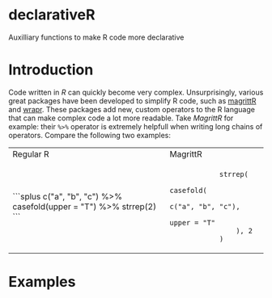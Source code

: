 # declarativeR
Auxilliary functions to make R code more declarative 

# Introduction
Code written in *R* can quickly become very complex. Unsurprisingly, various great packages have been developed to simplify R code, such as [magrittR](https://cran.r-project.org/web/packages/magrittr/vignettes/magrittr.html) and  [wrapr](https://github.com/WinVector/wrapr). These packages add new, custom operators to the R language that can make complex code a lot more readable. Take *MagrittR* for example: their `%>%` operator is extremely helpfull when writing long chains of operators. Compare the following two examples: 

<table>
<tr>
    <td>Regular R</td>
    <td>MagrittR</td>
</tr>
<tr>
    <td>
        ```splus 
        c("a", "b", "c") %>%
        casefold(upper = "T") %>% 
        strrep(2)
        ```
    </td>
    <td>
        <code>
            strrep(
                casefold(
                    c("a", "b", "c"), 
                    upper = "T"
                ), 2
            )
        </code>
    </td>
</tr>



</table> 

 
# Examples


